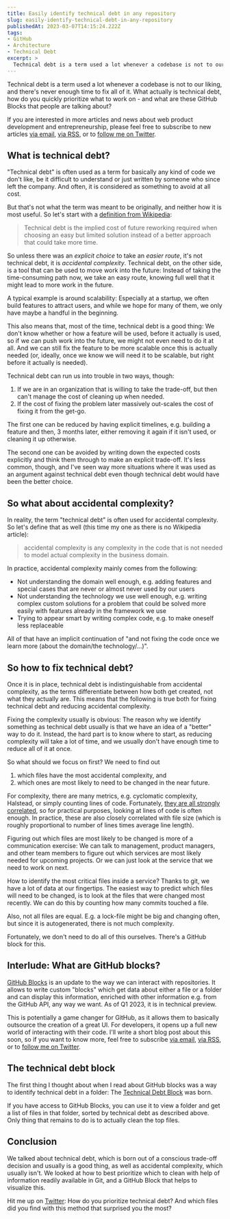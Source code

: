 ```yaml
---
title: Easily identify technical debt in any repository
slug: easily-identify-technical-debt-in-any-repository
publishedAt: 2023-03-07T14:15:24.222Z
tags:
- GitHub
- Architecture
- Technical Debt
excerpt: >
  Technical debt is a term used a lot whenever a codebase is not to our liking, and there's never enough time to fix all of it. What actually is technical debt, how do you quickly prioritize what to work on - and what are these GitHub Blocks that people are talking about?
---
```


Technical debt is a term used a lot whenever a codebase is not to our liking, and there's never enough time to fix all of it. What actually is technical debt, how do you quickly prioritize what to work on - and what are these GitHub Blocks that people are talking about?

If you are interested in more articles and news about web product development and entrepreneurship, please feel free
to subscribe to new articles [via email](https://newsletter.startup-cto.net), [via RSS](https://startup-cto.net/rss.xml), or to [follow me on Twitter](https://twitter.com/intent/follow?original_referer=https%253A%252F%252Fstartup-cto.net%252F&ref_src=twsrc%5Etfw&region=follow_link&screen_name=The_Startup_CTO&tw_p=followbutton).

## What is technical debt?

"Technical debt" is often used as a term for basically any kind of code we don't like, be it difficult to understand or just written by someone who since left the company.
And often, it is considered as something to avoid at all cost.

But that's not what the term was meant to be originally, and neither how it is most useful. So let's start with a [definition from Wikipedia](https://en.wikipedia.org/wiki/Technical_debt):

> Technical debt is the implied cost of future reworking required when choosing an easy but limited solution instead of a better approach that could take more time.

So unless there was an _explicit choice_ to take an _easier route_, it's not technical debt, it is _accidental complexity_.
Technical debt, on the other side, is a tool that can be used to move work into the future: Instead of taking the time-consuming path now, we take an easy route, knowing full well that it might lead to more work in the future.

A typical example is around scalability: Especially at a startup, we often build features to attract users, and while we hope for many of them, we only have maybe a handful in the beginning.

This also means that, most of the time, technical debt is a good thing: We don't know whether or how a feature will be used, before it actually is used, so if we can push work into the future, we might not even need to do it at all.
And we can still fix the feature to be more scalable once this is actually needed (or, ideally, once we know we will need it to be scalable, but right before it actually is needed).

Technical debt can run us into trouble in two ways, though:
1. If we are in an organization that is willing to take the trade-off, but then can't manage the cost of cleaning up when needed.
2. If the cost of fixing the problem later massively out-scales the cost of fixing it from the get-go.

The first one can be reduced by having explicit timelines, e.g. building a feature and then, 3 months later, either removing it again if it isn't used, or cleaning it up otherwise.

The second one can be avoided by writing down the expected costs explicitly and think them through to make an explicit trade-off. It's less common, though, and I've seen way more situations where it was used as an argument against technical debt even though technical debt would have been the better choice.

## So what about accidental complexity?

In reality, the term "technical debt" is often used for accidental complexity. So let's define that as well (this time my one as there is no Wikipedia article):

> accidental complexity is any complexity in the code that is not needed to model actual complexity in the business domain.

In practice, accidental complexity mainly comes from the following:

- Not understanding the domain well enough, e.g. adding features and special cases that are never or almost never used by our users
- Not understanding the technology we use well enough, e.g. writing complex custom solutions for a problem that could be solved more easily with features already in the framework we use
- Trying to appear smart by writing complex code, e.g. to make oneself less replaceable

All of that have an implicit continuation of "and not fixing the code once we learn more (about the domain/the technology/...)".

## So how to fix technical debt?

Once it is in place, technical debt is indistinguishable from accidental complexity, as the terms differentiate between how both get created, not what they actually are.
This means that the following is true both for fixing technical debt and reducing accidental complexity.

Fixing the complexity usually is obvious: The reason why we identify something as technical debt usually is that we have an idea of a "better" way to do it.
Instead, the hard part is to know where to start, as reducing complexity will take a lot of time, and we usually don't have enough time to reduce all of it at once.

So what should we focus on first? We need to find out

1. which files have the most accidental complexity, and
2. which ones are most likely to need to be changed in the near future.

For complexity, there are many metrics, e.g. cyclomatic complexity, Halstead, or simply counting lines of code.
Fortunately, [they are all strongly correlated](https://arxiv.org/pdf/1408.4523.pdf), so for practical purposes, looking at
lines of code is often enough. In practice, these are also closely correlated with file size (which is roughly proportional to number of lines times average line length).

Figuring out which files are most likely to be changed is more of a communication exercise: We can talk to management, product managers, and
other team members to figure out which services are most likely needed for upcoming projects. Or we can just look at the service that we need to work on next.

How to identify the most critical files inside a service? Thanks to git, we have a lot of data at our fingertips.
The easiest way to predict which files will need to be changed, is to look at the files that were changed most recently.
We can do this by counting how many commits touched a file.

Also, not all files are equal. E.g. a lock-file might be big and changing often, but since it is autogenerated,
there is not much complexity.

Fortunately, we don't need to do all of this ourselves. There's a GitHub block for this.

## Interlude: What are GitHub blocks?

[GitHub Blocks](https://blocks.githubnext.com/) is an update to the way we can interact with repositories.
It allows to write custom "blocks" which get data about either a file or a folder and can display this information,
enriched with other information e.g. from the GitHub API, any way we want.
As of Q1 2023, it is in technical preview.

This is potentially a game changer for GitHub, as it allows them to basically outsource the creation of a great UI.
For developers, it opens up a full new world of interacting with their code. I'll write a short blog post about this soon,
so if you want to know more, feel free to subscribe [via email](https://newsletter.startup-cto.net), [via RSS](https://startup-cto.net/rss.xml),
or to [follow me on Twitter](https://twitter.com/intent/follow?original_referer=https%253A%252F%252Fstartup-cto.net%252F&ref_src=twsrc%5Etfw&region=follow_link&screen_name=The_Startup_CTO&tw_p=followbutton).

## The technical debt block

The first thing I thought about when I read about GitHub blocks was a way to identify technical debt in a folder:
The [Technical Debt Block](https://github.com/startup-cto/technical-debt-block) was born.

If you have access to GitHub Blocks, you can use it to view a folder and get a list of files in that folder,
sorted by technical debt as described above. Only thing that remains to do is to actually clean the top files.

## Conclusion

We talked about technical debt, which is born out of a conscious trade-off decision and usually is a good thing,
as well as accidental complexity, which usually isn't. We looked at how to best prioritize which to clean with help of
information readily available in Git, and a GitHub Block that helps to visualize this.

Hit me up on [Twitter](https://twitter.com/intent/follow?original_referer=https%253A%252F%252Fstartup-cto.net%252F&ref_src=twsrc%5Etfw&region=follow_link&screen_name=The_Startup_CTO&tw_p=followbutton):
How do you prioritize technical debt? And which files did you find with this method that surprised you the most?
